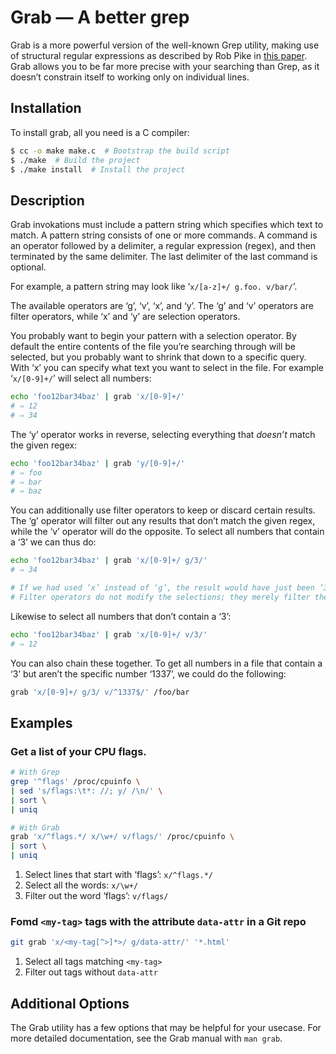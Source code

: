 # Grab — A better grep

Grab is a more powerful version of the well-known Grep utility, making
use of structural regular expressions as described by Rob Pike in [this
paper][1].  Grab allows you to be far more precise with your searching
than Grep, as it doesn’t constrain itself to working only on individual
lines.


## Installation

To install grab, all you need is a C compiler:

```sh
$ cc -o make make.c  # Bootstrap the build script
$ ./make  # Build the project
$ ./make install  # Install the project
```


## Description

Grab invokations must include a pattern string which specifies which text
to match.  A pattern string consists of one or more commands.  A command
is an operator followed by a delimiter, a regular expression (regex), and
then terminated by the same delimiter.  The last delimiter of the last
command is optional.

For example, a pattern string may look like ‘`x/[a-z]+/ g.foo. v/bar/`’.

The available operators are ‘g’, ‘v’, ‘x’, and ‘y’.  The ‘g’ and ‘v’
operators are filter operators, while ‘x’ and ‘y’ are selection
operators.

You probably want to begin your pattern with a selection operator.  By
default the entire contents of the file you’re searching through will be
selected, but you probably want to shrink that down to a specific query.
With ‘x’ you can specify what text you want to select in the file.  For
example ‘`x/[0-9]+/`’ will select all numbers:

```sh
echo 'foo12bar34baz' | grab 'x/[0-9]+/'
# ⇒ 12
# ⇒ 34
```

The ‘y’ operator works in reverse, selecting everything that _doesn’t_
match the given regex:

```sh
echo 'foo12bar34baz' | grab 'y/[0-9]+/'
# ⇒ foo
# ⇒ bar
# ⇒ baz
```

You can additionally use filter operators to keep or discard certain
results.  The ‘g’ operator will filter out any results that don’t match
the given regex, while the ‘v’ operator will do the opposite.  To select
all numbers that contain a ‘3’ we can thus do:

``` sh
echo 'foo12bar34baz' | grab 'x/[0-9]+/ g/3/'
# ⇒ 34

# If we had used ‘x’ instead of ‘g’, the result would have just been ‘3’.
# Filter operators do not modify the selections; they merely filter them.
```

Likewise to select all numbers that don’t contain a ‘3’:

```sh
echo 'foo12bar34baz' | grab 'x/[0-9]+/ v/3/'
# ⇒ 12
```

You can also chain these together.  To get all numbers in a file that
contain a ‘3’ but aren’t the specific number ‘1337’, we could do the
following:

```sh
grab 'x/[0-9]+/ g/3/ v/^1337$/' /foo/bar
```


## Examples

### Get a list of your CPU flags.

```sh
# With Grep
grep '^flags' /proc/cpuinfo \
| sed 's/flags:\t*: //; y/ /\n/' \
| sort \
| uniq

# With Grab
grab 'x/^flags.*/ x/\w+/ v/flags/' /proc/cpuinfo \
| sort \
| uniq
```

1) Select lines that start with ‘flags’: `x/^flags.*/`
2) Select all the words: `x/\w+/`
3) Filter out the word ‘flags’: `v/flags/`


### Fomd `<my-tag>` tags with the attribute `data-attr` in a Git repo

```sh
git grab 'x/<my-tag[^>]*>/ g/data-attr/' '*.html'
```

1) Select all tags matching `<my-tag>`
2) Filter out tags without `data-attr`


## Additional Options

The Grab utility has a few options that may be helpful for your usecase.
For more detailed documentation, see the Grab manual with `man grab`.


[1]: https://doc.cat-v.org/bell_labs/structural_regexps/se.pdf
